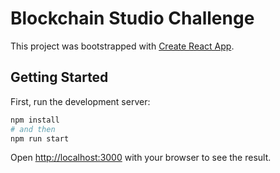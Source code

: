 # Blockchain Studio Challenge

This project was bootstrapped with [Create React App](https://github.com/facebook/create-react-app).

## Getting Started

First, run the development server:

```bash
npm install
# and then
npm run start
```

Open [http://localhost:3000](http://localhost:3000) with your browser to see the result.
